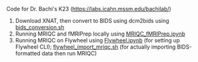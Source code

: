 Code for Dr. Bachi's K23 (https://labs.icahn.mssm.edu/bachilab/)

1. Download XNAT, then convert to BIDS using dcm2bids using [bids_conversion.sh](https://github.com/tientong98/xnat_download/blob/main/bids_conversion.sh)
2. Running MRIQC and fMRIPrep locally using [MRIQC_fMRIPrep.ipynb](https://github.com/tientong98/xnat_download/blob/main/MRIQC_fMRIPrep.ipynb)
3. Running MRIQC on Flywheel using [Flywheel.ipynb](https://github.com/tientong98/xnat_download/blob/main/Flywheel.ipynb) (for setting up Flywheel CLI); [flywheel_import_mriqc.sh]( https://github.com/tientong98/xnat_download/blob/main/flywheel_import_mriqc.sh) (for actually importing BIDS-formatted data then run MRIQC) 
